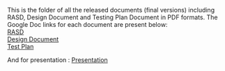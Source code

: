 This is the folder of all the released documents (final versions) including RASD, Design Document and Testing Plan Document in PDF formats.
The Google Doc links for each document are present below:  
[RASD](https://docs.google.com/document/d/1EPrvADLS46CoI3y9rJcTTmg2_k9Jf3QVCNdelQBHv3E)  
[Design Document](https://docs.google.com/document/d/15xMcQ01iN-PjcWlxAtscnYlfhrsHTWHSJUEwifY1uM0)  
[Test Plan](https://docs.google.com/document/d/1CZu_8hCotKAiv8xcodMgQglD7WTxAPKvF_EgNYrZ_V8)  

And for presentation :
[Presentation](https://prezi.com/i/edit/2luz0p-zlbxz)
